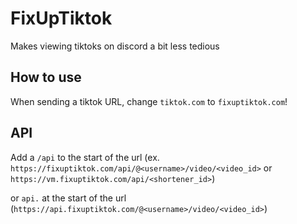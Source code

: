 # FixUpTiktok

Makes viewing tiktoks on discord a bit less tedious

## How to use

When sending a tiktok URL, change `tiktok.com` to `fixuptiktok.com`!

## API

Add a `/api` to the start of the url
(ex. `https://fixuptiktok.com/api/@<username>/video/<video_id>` or `https://vm.fixuptiktok.com/api/<shortener_id>`)

or `api.` at the start of the url
(`https://api.fixuptiktok.com/@<username>/video/<video_id>`)
